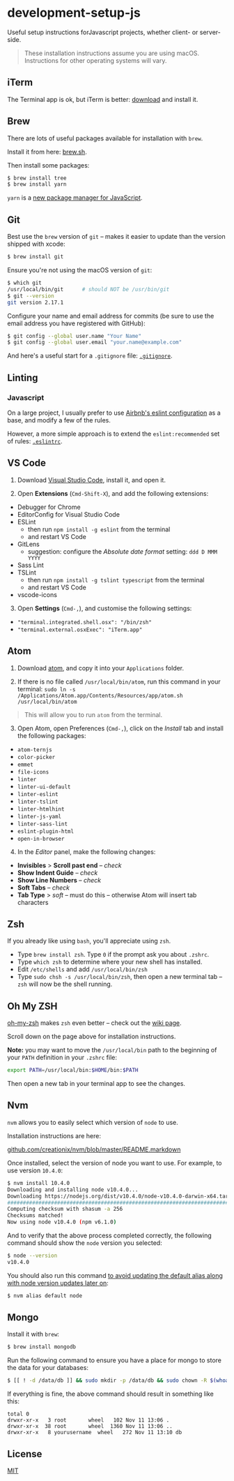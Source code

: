 # development-setup-js

Useful setup instructions forJavascript projects, whether client- or server-side.

> These installation instructions assume you are using macOS. Instructions for other operating systems will vary.

## iTerm

The Terminal app is ok, but iTerm is better: [download](https://www.iterm2.com/downloads.html) and install it.

## Brew

There are lots of useful packages available for installation with `brew`.

Install it from here: [brew.sh](http://brew.sh/#install).

Then install some packages:

```bash
$ brew install tree
$ brew install yarn
```

`yarn` is a [new package manager for JavaScript](https://code.facebook.com/posts/1840075619545360/yarn-a-new-package-manager-for-javascript/).

## Git

Best use the `brew` version of `git` &ndash; makes it easier to update than the version shipped with xcode:

``` sh
$ brew install git
```

Ensure you're not using the macOS version of `git`:

``` sh
$ which git
/usr/local/bin/git      # should NOT be /usr/bin/git
$ git --version
git version 2.17.1
```

Configure your name and email address for commits (be sure to use the email address you have registered with GitHub):

``` sh
$ git config --global user.name "Your Name"
$ git config --global user.email "your.name@example.com"
```

And here's a useful start for a `.gitignore` file: [`.gitignore`](.gitignore).

## Linting

### Javascript

On a large project, I usually prefer to use [Airbnb's eslint configuration](https://www.npmjs.com/package/eslint-config-airbnb) as a base, and modify a few of the rules.

However, a more simple approach is to extend the `eslint:recommended` set of rules: [`.eslintrc`](.eslintrc).

## VS Code

1. Download [Visual Studio Code](https://code.visualstudio.com/download), install it, and open it.

2. Open **Extensions** (`Cmd-Shift-X`), and add the following extensions:

  - Debugger for Chrome
  - EditorConfig for Visual Studio Code
  - ESLint
    - then run `npm install -g eslint` from the terminal
    - and restart VS Code
  - GitLens
    - suggestion: configure the _Absolute date format_ setting: `ddd D MMM YYYY`
  - Sass Lint
  - TSLint
    - then run `npm install -g tslint typescript` from the terminal
    - and restart VS Code
  - vscode-icons

3. Open **Settings** (`Cmd-,`), and customise the following settings:

  - `"terminal.integrated.shell.osx": "/bin/zsh"`
  - `"terminal.external.osxExec": "iTerm.app"`

## Atom

1. Download [atom](https://atom.io/), and copy it into your `Applications` folder.

2. If there is no file called `/usr/local/bin/atom`, run this command in your terminal: `sudo ln -s /Applications/Atom.app/Contents/Resources/app/atom.sh /usr/local/bin/atom`

> This will allow you to run `atom` from the terminal.

3. Open Atom, open Preferences (`Cmd-,`), click on the _Install_ tab and install the following packages:

  - `atom-ternjs`
  - `color-picker`
  - `emmet`
  - `file-icons`
  - `linter`
  - `linter-ui-default`
  - `linter-eslint`
  - `linter-tslint`
  - `linter-htmlhint`
  - `linter-js-yaml`
  - `linter-sass-lint`
  - `eslint-plugin-html`
  - `open-in-browser`

4. In the _Editor_ panel, make the following changes:

  - **Invisibles** > **Scroll past end** – _check_
  - **Show Indent Guide** – _check_
  - **Show Line Numbers** – _check_
  - **Soft Tabs** – _check_
  - **Tab Type** > _soft_ – must do this – otherwise Atom will insert tab characters

## Zsh

If you already like using `bash`, you'll appreciate using `zsh`.

- Type `brew install zsh`. Type `0` if the prompt ask you about `.zshrc`.
- Type `which zsh` to determine where your new shell has installed.
- Edit `/etc/shells` and add `/usr/local/bin/zsh`
- Type `sudo chsh -s /usr/local/bin/zsh`, then open a new terminal tab – `zsh` will now be the shell running.

## Oh My ZSH

[oh-my-zsh](http://ohmyz.sh/) makes `zsh` even better – check out the [wiki page](https://github.com/robbyrussell/oh-my-zsh/wiki).

Scroll down on the page above for installation instructions.

**Note:** you may want to move the `/usr/local/bin` path to the beginning of your `PATH` definition in your `.zshrc` file:

``` sh
export PATH=/usr/local/bin:$HOME/bin:$PATH
```

Then open a new tab in your terminal app to see the changes.

## Nvm

`nvm` allows you to easily select which version of `node` to use.

Installation instructions are here:

[github.com/creationix/nvm/blob/master/README.markdown](https://github.com/creationix/nvm/blob/master/README.markdown#install-script)

Once installed, select the version of node you want to use. For example, to use version `10.4.0`:

``` sh
$ nvm install 10.4.0
Downloading and installing node v10.4.0...
Downloading https://nodejs.org/dist/v10.4.0/node-v10.4.0-darwin-x64.tar.gz...
######################################################################## 100.0%
Computing checksum with shasum -a 256
Checksums matched!
Now using node v10.4.0 (npm v6.1.0)
```

And to verify that the above process completed correctly, the following command should show the `node` version you selected:

``` sh
$ node --version
v10.4.0
```

You should also run this command [to avoid updating the default alias along with node version updates later on](http://stackoverflow.com/a/31859164):

``` sh
$ nvm alias default node
```

## Mongo

Install it with `brew`:

``` sh
$ brew install mongodb
```

Run the following command to ensure you have a place for mongo to store the data for your databases:

``` sh
$ [[ ! -d /data/db ]] && sudo mkdir -p /data/db && sudo chown -R $(whoami) /data/db || ls -la /data
```

If everything is fine, the above command should result in something like this:

```
total 0
drwxr-xr-x   3 root       wheel   102 Nov 11 13:06 .
drwxr-xr-x  38 root       wheel  1360 Nov 11 13:06 ..
drwxr-xr-x   8 yourusername  wheel   272 Nov 11 13:10 db
```

## License

[MIT](LICENSE)
